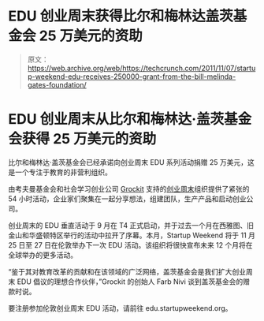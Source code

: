 # EDU 创业周末获得比尔和梅林达盖茨基金会 25 万美元的资助

> 原文：<https://web.archive.org/web/https://techcrunch.com/2011/11/07/startup-weekend-edu-receives-250000-grant-from-the-bill-melinda-gates-foundation/>

# EDU 创业周末从比尔和梅林达·盖茨基金会获得 25 万美元的资助

比尔和梅林达·盖茨基金会已经承诺向创业周末 EDU 系列活动捐赠 25 万美元，这是一个专注于教育的非营利组织。

由考夫曼基金会和社会学习创业公司 [Grockit](https://web.archive.org/web/20230315060554/http://www.grockit.com/) 支持的[创业周末](https://web.archive.org/web/20230315060554/http://startupweekend.org/)组织提供了紧张的 54 小时活动，企业家们聚集在一起分享想法，组建团队，生产产品和启动创业公司。

创业周末的 EDU 垂直活动于 9 月在 T4 正式启动，并于过去一个月在西雅图、旧金山和华盛顿特区举行的活动中拉开了序幕。本月，Startup Weekend 将于 11 月 25 日至 27 日在伦敦举办下一次 EDU 活动。该组织将很快宣布未来 12 个月将在全球举办的更多活动。

“鉴于其对教育改革的贡献和在该领域的广泛网络，盖茨基金会是我们扩大创业周末 EDU 倡议的理想合作伙伴，”Grockit 的创始人 Farb Nivi 谈到盖茨基金会的赠款时说。

要注册参加伦敦创业周末 EDU 活动，请前往 edu.startupweekend.org。